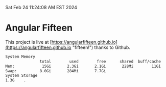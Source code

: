 Sat Feb 24 11:24:08 AM EST 2024

# Angular Fifteen


This project is live at [https://angularfifteen.github.io](https://angularfifteen.github.io "fifteen!") thanks to Github.

```bash
System Memory
               total        used        free      shared  buff/cache   available
Mem:            15Gi       2.3Gi       2.1Gi       228Mi        11Gi        12Gi
Swap:          8.0Gi       284Mi       7.7Gi
System Storage
1.3G	.
```
